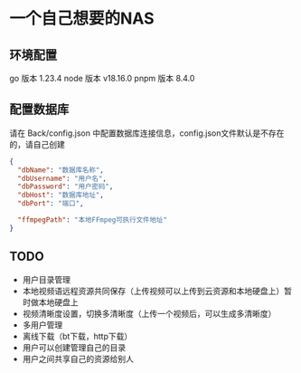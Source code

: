 # 一个自己想要的NAS

## 环境配置

go 版本 1.23.4
node 版本 v18.16.0
pnpm 版本 8.4.0

## 配置数据库

请在 Back/config.json 中配置数据库连接信息，config.json文件默认是不存在的，请自己创建

```json
{
  "dbName": "数据库名称",
  "dbUsername": "用户名",
  "dbPassword": "用户密码",
  "dbHost": "数据库地址",
  "dbPort": "端口",

  "ffmpegPath": "本地FFmpeg可执行文件地址"
}
```

## TODO

- 用户目录管理
- 本地视频语远程资源共同保存（上传视频可以上传到云资源和本地硬盘上）暂时做本地硬盘上
- 视频清晰度设置，切换多清晰度（上传一个视频后，可以生成多清晰度）
- 多用户管理
- 离线下载（bt下载，http下载）
- 用户可以创建管理自己的目录
- 用户之间共享自己的资源给别人
